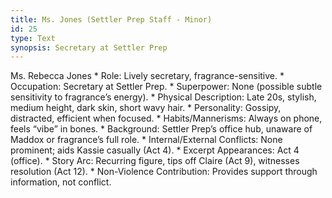```yaml
---
title: Ms. Jones (Settler Prep Staff - Minor)
id: 25
type: Text
synopsis: Secretary at Settler Prep
---
```


Ms. Rebecca Jones
    * Role: Lively secretary, fragrance-sensitive.
    * Occupation: Secretary at Settler Prep.
    * Superpower: None (possible subtle sensitivity to fragrance’s energy).
    * Physical Description: Late 20s, stylish, medium height, dark skin, short wavy hair.
    * Personality: Gossipy, distracted, efficient when focused.
    * Habits/Mannerisms: Always on phone, feels “vibe” in bones.
    * Background: Settler Prep’s office hub, unaware of Maddox or fragrance’s full role.
    * Internal/External Conflicts: None prominent; aids Kassie casually (Act 4).
    * Excerpt Appearances: Act 4 (office).
    * Story Arc: Recurring figure, tips off Claire (Act 9), witnesses resolution (Act 12).
    * Non-Violence Contribution: Provides support through information, not conflict.